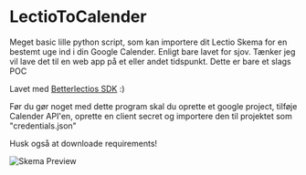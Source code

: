 # LectioToCalender
Meget basic lille python script, som kan importere dit Lectio Skema for en bestemt uge ind i din Google Calender.
Enligt bare lavet for sjov. Tænker jeg vil lave det til en web app på et eller andet tidspunkt. Dette er bare et slags POC

Lavet med [Betterlectios SDK](https://github.com/BetterLectio/python-lectio) :)

Før du gør noget med dette program skal du oprette et google project, tilføje Calender API'en, oprette en client secret og importere den til projektet som "credentials.json"


Husk også at downloade requirements!

![Skema Preview](https://github.com/AkselMan/LectioToCalender/assets/45812757/6ba14e3c-02ea-4e61-b187-707e464ef186)
